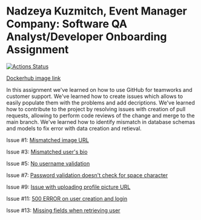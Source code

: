 # Nadzeya Kuzmitch, Event Manager Company: Software QA Analyst/Developer Onboarding Assignment

[![Actions Status](https://github.com/nadzeyakuzmitch/Homework_10/workflows/CI%2FCD%20Pipeline/badge.svg)](https://github.com/nadzeyakuzmitch/Homework_10/actions)


[Dockerhub image link](https://hub.docker.com/r/nadzeyakuzmitch/homework-10)

In this assignment we've learned on how to use GitHub for teamworks and customer support. 
We've learned how to create issues which allows to easily populate them with the problems and add decriptions.
We've learned how to contribute to the project by resolving issues with creation of pull requests, allowing to perform code reviews of the change and merge to the main branch.
We've learned how to identify mismatch in database schemas and models to fix error with data creation and retieval.

Issue #1: [Mismatched image URL](https://github.com/nadzeyakuzmitch/Homework_10/issues/1)

Issue #3: [Mismatched user's bio](https://github.com/nadzeyakuzmitch/Homework_10/issues/3)

Issue #5: [No username validation](https://github.com/nadzeyakuzmitch/Homework_10/issues/5)

Issue #7: [Password validation doesn't check for space character](https://github.com/nadzeyakuzmitch/Homework_10/issues/7)

Issue #9: [Issue with uploading profile picture URL](https://github.com/nadzeyakuzmitch/Homework_10/issues/9)

Issue #11: [500 ERROR on user creation and login](https://github.com/nadzeyakuzmitch/Homework_10/issues/11)

Issue #13: [Missing fields when retrieving user](https://github.com/nadzeyakuzmitch/Homework_10/issues/13)